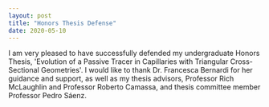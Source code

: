 ```yaml
---
layout: post
title: "Honors Thesis Defense"
date: 2020-05-10
---
```


I am very pleased to have successfully defended my undergraduate Honors Thesis, 'Evolution of a Passive Tracer in Capillaries with Triangular Cross-Sectional Geometries'.
I would like to thank Dr. Francesca Bernardi for her guidance and support, as well as my thesis advisors, Professor Rich McLaughlin and Professor Roberto Camassa, 
and thesis committee member Professor Pedro Sáenz. 
